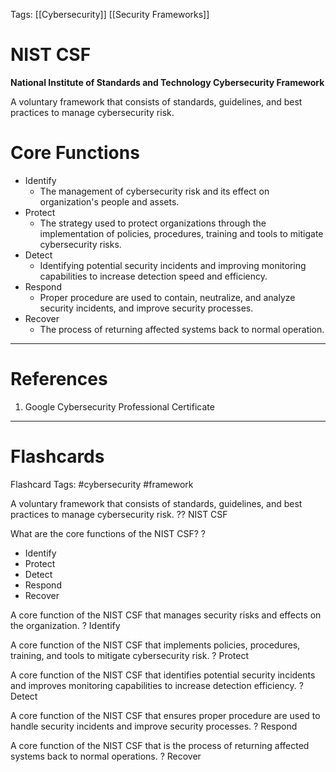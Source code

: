 Tags: [[Cybersecurity]] [[Security Frameworks]]
# NIST CSF

**National Institute of Standards and Technology Cybersecurity Framework**

A voluntary framework that consists of standards, guidelines, and best practices to manage cybersecurity risk.

# Core Functions

- Identify
	- The management of cybersecurity risk and its effect on organization's people and assets.
- Protect
	- The strategy used to protect organizations through the implementation of policies, procedures, training and tools to mitigate cybersecurity risks.
- Detect
	- Identifying potential security incidents and improving monitoring capabilities to increase detection speed and efficiency.
- Respond
	- Proper procedure are used to contain, neutralize, and analyze security incidents, and improve security processes.
- Recover
	- The process of returning affected systems back to normal operation.

---
# References

1. Google Cybersecurity Professional Certificate

---
# Flashcards

Flashcard Tags: #cybersecurity #framework 

A voluntary framework that consists of standards, guidelines, and best practices to manage cybersecurity risk.
??
NIST CSF
<!--SR:!2024-05-04,5,250!2024-05-03,4,210-->

What are the core functions of the NIST CSF?
?
- Identify
- Protect
- Detect
- Respond
- Recover
<!--SR:!2024-05-04,2,183-->

A core function of the NIST CSF that manages security risks and effects on the organization.
?
Identify
<!--SR:!2024-05-07,5,243-->

A core function of the NIST CSF that implements policies, procedures, training, and tools to mitigate cybersecurity risk.
?
Protect
<!--SR:!2024-05-03,4,243-->

A core function of the NIST CSF that identifies potential security incidents and improves monitoring capabilities to increase detection efficiency.
?
Detect
<!--SR:!2024-05-04,2,183-->

A core function of the NIST CSF that ensures proper procedure are used to handle security incidents and improve security processes.
?
Respond
<!--SR:!2024-05-03,1,143-->

A core function of the NIST CSF that is the process of returning affected systems back to normal operations.
?
Recover
<!--SR:!2024-05-08,8,263-->